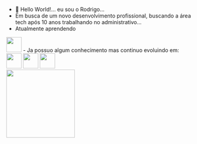 
  - 👋 Hello World!... eu sou o Rodrigo...
  - Em busca de um novo desenvolvimento profissional, buscando a área tech após 10 anos trabalhando no administrativo...
  - Atualmente aprendendo
  <img src="https://cdn.jsdelivr.net/gh/devicons/devicon@latest/icons/react/react-original-wordmark.svg" width="40" height="auto"/>
  - Ja possuo algum conhecimento mas continuo evoluindo em:
  <div>
  <img src="https://cdn.jsdelivr.net/gh/devicons/devicon@latest/icons/html5/html5-original-wordmark.svg" width="40" />
  <img src="https://cdn.jsdelivr.net/gh/devicons/devicon@latest/icons/css3/css3-original-wordmark.svg" width="40"/>
  <img src="https://cdn.jsdelivr.net/gh/devicons/devicon@latest/icons/javascript/javascript-original.svg" width="40"/>
  </div>

<div>
<a href="[https://github.com/seu-usuário-aqui](https://github.com/Rod-S-Araujo)">
<img loading="lazy" height="180em" src="https://github-readme-stats.vercel.app/api?username=Rod-S-Araujo&show_icons=true&theme=dracula&include_all_commits=true&count_private=true"/>
</div>

